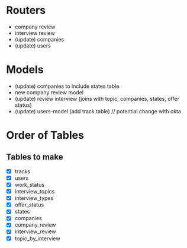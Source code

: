 # Routers

- company review
- interview review
- (update) companies
- (update) users

# Models

- (update) companies to include states table
- new company review model
- (update) review interview (joins with topic, companies, states, offer status)
- (update) users-model (add track table) // potential change with okta

# Order of Tables

## Tables to make

- [x] tracks
- [x] users
- [x] work_status
- [x] interview_topics
- [x] interview_types
- [x] offer_status
- [x] states
- [x] companies
- [x] company_review
- [x] interview_review
- [x] topic_by_interview
